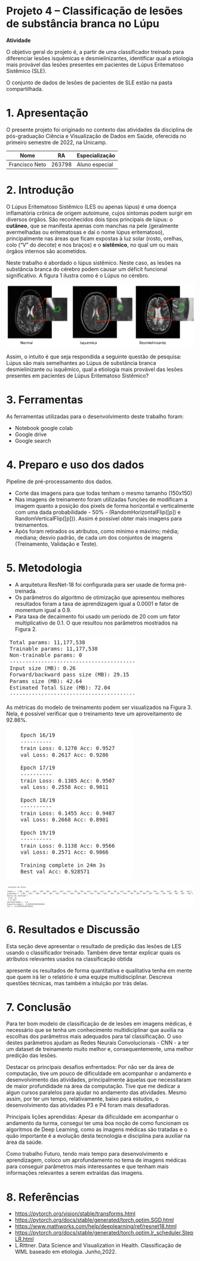 # Projeto 4 – Classificação de lesões de substância branca no Lúpu

**Atividade**

O objetivo geral do projeto é, a partir de uma classificador treinado para diferenciar lesões isquêmicas e desmielinizantes, identificar qual a etiologia mais provável das lesões presentes em pacientes de Lúpus Eritematoso Sistêmico (SLE).

O conjunto de dados de lesões de pacientes de SLE estão na pasta compartilhada.

# 1. Apresentação
O presente projeto foi originado no contexto das atividades da disciplina de pós-graduação Ciência e Visualização de Dados em Saúde, oferecida no primeiro semestre de 2022, na Unicamp.

|Nome  | RA | Especialização|
|--|--|--|
| Francisco Neto  | 263798  | Aluno especial| 

# 2. Introdução

O Lúpus Eritematoso Sistêmico (LES ou apenas lúpus) é uma doença inflamatória crônica de origem autoimune, cujos sintomas podem surgir em diversos órgãos. São reconhecidos dois tipos principais de lúpus: o **cutâneo**, que se manifesta apenas com manchas na pele (geralmente avermelhadas ou eritematosas e daí o nome lúpus eritematoso), principalmente nas áreas que ficam expostas à luz solar (rosto, orelhas, colo (“V” do decote) e nos braços) e o **sistêmico**, no qual um ou mais órgãos internos são acometidos. 

Neste trabalho é abordado o lúpus sistêmico. Neste caso, as lesões na substância branca do cérebro podem causar um déficit funcional significativo. A figura 1 ilustra como é o Lúpus no cérebro. 

![Isso é uma imagem](/P4/assets/foto01.png)

Assim, o intuito é que seja respondida a seguinte questão de pesquisa: Lúpus são mais semelhantes ao Lúpus de substância branca desmielinizante ou isquêmico, qual a etiologia mais provável das lesões presentes em pacientes de Lúpus Eritematoso Sistêmico? 

# 3. Ferramentas
As ferramentas utilizadas para o desenvolvimento deste trabalho foram:

- Notebook google colab
- Google drive
- Google search

# 4. Preparo e uso dos dados
Pipeline de pré-processamento dos dados.

- Corte das imagens para que todas tenham o mesmo tamanho (150x150)
- Nas imagens de treinamento foram utilizadas funções de modificam a imagem quanto a posição dos pixels de forma horizontal e verticalmente com uma dada probabilidade - 50% - (RandomHorizontalFlip([p]) e RandomVerticalFlip([p])). Assim é possível obter mais imagens para treinamentos. 
- Após foram retirados os atributos, como mínimo e máximo; média; mediana; desvio padrão, de cada um dos conjuntos de imagens (Treinamento, Validação e Teste). 

# 5. Metodologia

- A arquitetura ResNet-18 foi configurada para ser usade de forma pré-treinada.
- Os parâmetros do algoritmo de otimização que apresentou melhores resultados foram a taxa de aprendizagem igual a 0.0001 e fator de momentum igual a 0.9.
- Para taxa de decaimento foi usado um período de 20 com um fator multiplicativo de 0.1.
O que resultou nos parâmetros mostrados na Figura 2. 

![Isso é uma imagem](/P4/assets/foto02.png)

As métricas do modelo de treinamento podem ser visualizados na Figura 3. Nela, é possível verificar que o treinamento teve um aproveitamento de 92.86%. 

![Isso é uma imagem](/P4/assets/foto03.png)

![Isso é uma imagem](/P4/assets/foto04.png)

# 6. Resultados e Discussão

Esta seção deve apresentar o resultado de predição das lesões de LES usando o classificador treinado. Também deve tentar explicar quais os atributos relevantes usados na classificação obtida

apresente os resultados de forma quantitativa e qualitativa
tenha em mente que quem irá ler o relatório é uma equipe multidisciplinar. Descreva questões técnicas, mas também a intuição por trás delas.

# 7. Conclusão

Para ter bom modelo de classificação de de lesões em imagens médicas, é necessário que se tenha um conhecimento multidiciplinar que auxilia na escolhas dos parâmetros mais adequados para tal classificação. O uso destes parâmetros ajudam as Redes Neurais Convolucionais - CNN - a ter um dataset de treinamento muito melhor e, consequentemente, uma melhor predição das lesões.



Destacar os principais desafios enfrentados: Por não ser da área de computação, tive um pouco de dificuldade em acompanhar o andamento e desenvolvimento das atividades, principalmente áquelas que necessitaram de maior profundidade na área da computação. Tive que me dedicar a algun cursos paralelos para ajudar no andamento das atividades. Mesmo assim, por ter um tempo, relativamente, baixo para estudos, o desenvolvimento das atividades P3 e P4 foram mais desafiadoras.

Principais lições aprendidas: Apesar da dificuldade em acompanhar o andamento da turma, consegui ter uma boa noção de como funcionam os algoritmos de Deep Learning, como as imagens médicas são tratadas e o quão importante é a evolução desta tecnologia e disciplina para auxiliar na área da saúde.

Como trabalho Futuro, tendo mais tempo para desenvolvimento e aprendizagem, coloco um aprofundamento no tema de imagens médicas para conseguir parâmetros mais interessantes e que tenham mais informações relevantes a serem extraídas das imagens.

# 8. Referências
- https://pytorch.org/vision/stable/transforms.html
- https://pytorch.org/docs/stable/generated/torch.optim.SGD.html
- https://www.mathworks.com/help/deeplearning/ref/resnet18.html
- https://pytorch.org/docs/stable/generated/torch.optim.lr_scheduler.StepLR.html
- L.Rittner. Data Science and Visualization in Health. Classificação de WML baseado em etiologia. Junho,2022.


